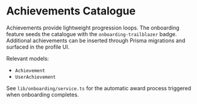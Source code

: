 # Achievements Catalogue

Achievements provide lightweight progression loops. The onboarding feature seeds the catalogue with the `onboarding-trailblazer` badge. Additional achievements can be inserted through Prisma migrations and surfaced in the profile UI.

Relevant models:
- `Achievement`
- `UserAchievement`

See `lib/onboarding/service.ts` for the automatic award process triggered when onboarding completes.
